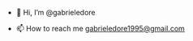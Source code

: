 - 👋 Hi, I’m @gabrieledore
<!--- - 👀 I’m interested in Java, MySQL, PHP and Python mainly, but I nurture a particular interest and I will surely start studying C, C++ and other programming languages as well.
- 🌱 I’m currently learning Python.
--->
- 📫 How to reach me gabrieledore1995@gmail.com

<!---
gabrieledore/gabrieledore is a ✨ special ✨ repository because its `README.md` (this file) appears on your GitHub profile.
You can click the Preview link to take a look at your changes.
--->
